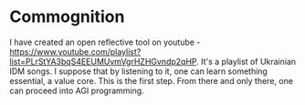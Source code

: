 # Commognition
I have created an open reflective tool on youtube - https://www.youtube.com/playlist?list=PLrStYA3bqS4EEUMUvmVgrHZHGvndp2qHP. It's a playlist of Ukrainian IDM songs. I suppose that by listening to it, one can learn something essential, a value core. This is the first step. From there and only there, one can proceed into AGI programming.
